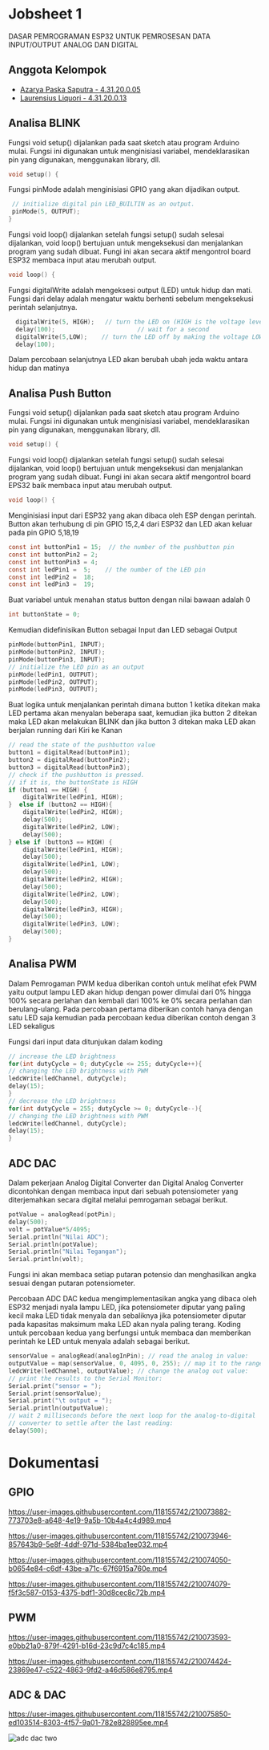 
# Jobsheet 1 
DASAR PEMROGRAMAN ESP32 UNTUK PEMROSESAN DATA INPUT/OUTPUT ANALOG DAN DIGITAL


## Anggota Kelompok

- [Azarya Paska Saputra - 4.31.20.0.05](https://github.com/azpaska)
- [Laurensius Liquori - 4.31.20.0.13](https://github.com/llaurensius)

## Analisa BLINK

Fungsi void setup() dijalankan pada saat sketch atau program Arduino mulai. Fungsi ini digunakan untuk menginisiasi variabel, mendeklarasikan pin yang digunakan, menggunakan library, dll.

```c
void setup() {
 ```
 
Fungsi pinMode adalah menginisiasi GPIO yang akan dijadikan output.

 ```c
  // initialize digital pin LED_BUILTIN as an output.
  pinMode(5, OUTPUT);
}
```

Fungsi void loop() dijalankan setelah fungsi setup() sudah selesai dijalankan, void loop() bertujuan untuk mengeksekusi dan menjalankan program yang sudah dibuat. Fungi ini akan secara aktif mengontrol board ESP32 membaca input atau merubah output.

```c
void loop() {
```

Fungsi digitalWrite adalah mengeksesi output (LED) untuk hidup dan mati.
Fungsi dari delay adalah mengatur waktu berhenti sebelum mengeksekusi perintah selanjutnya.
```c
  digitalWrite(5, HIGH);   // turn the LED on (HIGH is the voltage level)
  delay(100);                       // wait for a second
  digitalWrite(5,LOW);    // turn the LED off by making the voltage LOW
  delay(100);     
```

Dalam percobaan selanjutnya LED akan berubah ubah jeda waktu antara hidup dan matinya


## Analisa Push Button
Fungsi void setup() dijalankan pada saat sketch atau program Arduino mulai. Fungsi ini digunakan untuk menginisiasi variabel, mendeklarasikan pin yang digunakan, menggunakan library, dll.

```c
void setup() {
```
 
Fungsi void loop() dijalankan setelah fungsi setup() sudah selesai dijalankan, void loop() bertujuan untuk mengeksekusi dan menjalankan program yang sudah dibuat. Fungi ini akan secara aktif mengontrol board EPS32 baik membaca input atau merubah output.

```c
void loop() {
```

Menginisiasi input dari ESP32 yang akan dibaca oleh ESP dengan perintah. Button akan terhubung di pin GPIO 15,2,4 dari ESP32 dan LED akan keluar pada pin GPIO 5,18,19
```c
const int buttonPin1 = 15;  // the number of the pushbutton pin 
const int buttonPin2 = 2;
const int buttonPin3 = 4;
const int ledPin1 =  5;    // the number of the LED pin
const int ledPin2 =  18;
const int ledPin3 =  19;
```

Buat variabel untuk menahan status button dengan nilai bawaan adalah 0
```c
int buttonState = 0;
```

Kemudian didefinisikan Button sebagai Input dan LED sebagai Output
```c
pinMode(buttonPin1, INPUT);
pinMode(buttonPin2, INPUT);
pinMode(buttonPin3, INPUT);
// initialize the LED pin as an output 
pinMode(ledPin1, OUTPUT);
pinMode(ledPin2, OUTPUT);
pinMode(ledPin3, OUTPUT);
```

Buat logika untuk menjalankan perintah dimana button 1 ketika ditekan maka LED pertama akan menyalan beberapa saat, kemudian jika button 2 ditekan maka LED akan melakukan BLINK dan jika button 3 ditekan maka LED akan berjalan running dari Kiri ke Kanan
```c
// read the state of the pushbutton value 
button1 = digitalRead(buttonPin1); 
button2 = digitalRead(buttonPin2); 
button3 = digitalRead(buttonPin3); 
// check if the pushbutton is pressed. 
// if it is, the buttonState is HIGH 
if (button1 == HIGH) {
    digitalWrite(ledPin1, HIGH);
}  else if (button2 == HIGH){
    digitalWrite(ledPin2, HIGH);
    delay(500);
    digitalWrite(ledPin2, LOW);
    delay(500);
} else if (button3 == HIGH) {
    digitalWrite(ledPin1, HIGH);
    delay(500);
    digitalWrite(ledPin1, LOW);
    delay(500);
    digitalWrite(ledPin2, HIGH);
    delay(500);
    digitalWrite(ledPin2, LOW);
    delay(500);
    digitalWrite(ledPin3, HIGH);
    delay(500);
    digitalWrite(ledPin3, LOW);
    delay(500);
}
```

## Analisa PWM


Dalam Pemrogaman PWM kedua diberikan contoh untuk melihat efek PWM yaitu output lampu LED akan hidup dengan power dimulai dari 0% hingga 100% secara perlahan dan kembali dari 100% ke 0% secara perlahan dan berulang-ulang. Pada percobaan pertama diberikan contoh hanya dengan satu LED saja kemudian pada percobaan kedua diberikan contoh dengan 3 LED sekaligus

Fungsi dari input data ditunjukan dalam koding
```c
// increase the LED brightness
for(int dutyCycle = 0; dutyCycle <= 255; dutyCycle++){   
// changing the LED brightness with PWM 
ledcWrite(ledChannel, dutyCycle);
delay(15); 
}
// decrease the LED brightness
for(int dutyCycle = 255; dutyCycle >= 0; dutyCycle--){ 
// changing the LED brightness with PWM 
ledcWrite(ledChannel, dutyCycle);   
delay(15); 
}
```

## ADC DAC
Dalam pekerjaan Analog Digital Converter dan Digital Analog Converter dicontohkan dengan membaca input dari sebuah potensiometer yang diterjemahkan secara digital melalui pemrogaman sebagai berikut.
```c
potValue = analogRead(potPin); 
delay(500);
volt = potValue*5/4095;
Serial.println("Nilai ADC");
Serial.println(potValue);
Serial.println("Nilai Tegangan");
Serial.println(volt);
```
Fungsi ini akan membaca setiap putaran potensio dan menghasilkan angka sesuai dengan putaran potensiometer.

Percobaan ADC DAC kedua mengimplementasikan angka yang dibaca oleh ESP32 menjadi nyala lampu LED, jika potensiometer diputar yang paling kecil maka LED tidak menyala dan sebaliknya jika potensiometer diputar pada kapasitas maksimum maka LED akan nyala paling terang. Koding untuk percobaan kedua yang berfungsi untuk membaca dan memberikan perintah ke LED untuk menyala adalah sebagai berikut.
```c
sensorValue = analogRead(analogInPin); // read the analog in value:
outputValue = map(sensorValue, 0, 4095, 0, 255); // map it to the range of the analog out:
ledcWrite(ledChannel, outputValue); // change the analog out value:
// print the results to the Serial Monitor:
Serial.print("sensor = ");
Serial.print(sensorValue);
Serial.print("\t output = ");
Serial.println(outputValue);
// wait 2 milliseconds before the next loop for the analog-to-digital 
// converter to settle after the last reading:
delay(500);
```


# Dokumentasi
## GPIO


https://user-images.githubusercontent.com/118155742/210073882-773703e8-a648-4e19-9a5b-10b4a4c4d989.mp4


https://user-images.githubusercontent.com/118155742/210073946-857643b9-5e8f-4ddf-971d-5384ba1ee032.mp4


https://user-images.githubusercontent.com/118155742/210074050-b0654e84-c6df-43be-a71c-67f6915a760e.mp4


https://user-images.githubusercontent.com/118155742/210074079-f5f3c587-0153-4375-bdf1-30d8cec8c72b.mp4





## PWM
https://user-images.githubusercontent.com/118155742/210073593-e0bb21a0-879f-4291-b16d-23c9d7c4c185.mp4


https://user-images.githubusercontent.com/118155742/210074424-23869e47-c522-4863-9fd2-a46d586e8795.mp4


## ADC & DAC


https://user-images.githubusercontent.com/118155742/210075850-ed103514-8303-4f57-9a01-782e828895ee.mp4


![adc dac two](https://user-images.githubusercontent.com/118155742/210075481-813937f8-3c8a-42dd-a7f8-2ca4174be2db.jpg)
